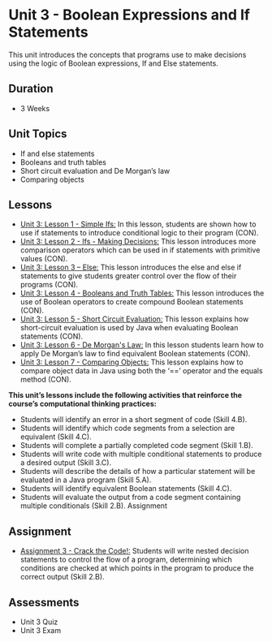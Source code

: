 # Unit 3 - Boolean Expressions and If Statements

This unit introduces the concepts that programs use to make decisions using the logic of Boolean expressions, If and Else statements.

## Duration
 * 3 Weeks

## Unit Topics
 * If and else statements
 * Booleans and truth tables
 * Short circuit evaluation and De Morgan’s law
 * Comparing objects

## Lessons
 * [Unit 3: Lesson 1 - Simple Ifs:](https://github.com/mapoztate/apcsa2020/tree/master/unit3/lesson1) In this lesson, students are shown how to use if statements to introduce conditional logic to their program (CON).
 * [Unit 3: Lesson 2 - Ifs - Making Decisions:](https://github.com/mapoztate/apcsa2020/tree/master/unit3/lesson2) This lesson introduces more comparison operators which can be used in if statements with primitive values (CON).
 * [Unit 3: Lesson 3 – Else:](https://github.com/mapoztate/apcsa2020/tree/master/unit3/lesson3) This lesson introduces the else and else if statements to give students greater control over the flow of their programs (CON).
 * [Unit 3: Lesson 4 - Booleans and Truth Tables:](https://github.com/mapoztate/apcsa2020/tree/master/unit3/lesson4) This lesson introduces the use of Boolean operators to create compound Boolean statements (CON).
 * [Unit 3: Lesson 5 - Short Circuit Evaluation:](https://github.com/mapoztate/apcsa2020/tree/master/unit3/lesson5) This lesson explains how short-circuit evaluation is used by Java when evaluating Boolean statements (CON).
 * [Unit 3: Lesson 6 - De Morgan's Law:](https://github.com/mapoztate/apcsa2020/tree/master/unit3/lesson6) In this lesson students learn how to apply De Morgan’s law to find equivalent Boolean statements (CON).
 * [Unit 3: Lesson 7 - Comparing Objects:](https://github.com/mapoztate/apcsa2020/tree/master/unit3/lesson7) This lesson explains how to compare object data in Java using both the ‘==’ operator and the equals method (CON).
 
 **This unit’s lessons include the following activities that reinforce the course’s computational thinking practices:**
 * Students will identify an error in a short segment of code (Skill 4.B).
 * Students will identify which code segments from a selection are equivalent (Skill 4.C).
 * Students will complete a partially completed code segment (Skill 1.B).
 * Students will write code with multiple conditional statements to produce a desired output (Skill 3.C).
 * Students will describe the details of how a particular statement will be evaluated in a Java program (Skill 5.A).
 * Students will identify equivalent Boolean statements (Skill 4.C).
 * Students will evaluate the output from a code segment containing multiple conditionals (Skill 2.B). Assignment
 
 ## Assignment
 * [Assignment 3 - Crack the Code!:](https://github.com/mapoztate/apcsa2020/blob/master/unit3/U3_Assignment.java) Students will write nested decision statements to control the flow of a program, determining which conditions are checked at which points in the program to produce the correct output (Skill 2.B).
 
 ## Assessments
 * Unit 3 Quiz
 * Unit 3 Exam
